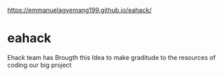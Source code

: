 https://emmanuelagyemang199.github.io/eahack/
# eahack
Ehack team has Brougth this Idea to make graditude to the resources of coding our big project
